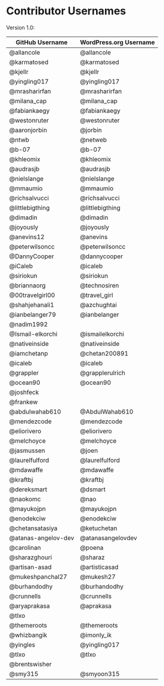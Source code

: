 # Contributor Usernames

Version 1.0:

| GitHub Username | WordPress.org Username|
| --------------- | --------------------- |
| @allancole | @allancole |
| @karmatosed | @karmatosed |
| @kjellr | @kjellr |
| @yingling017 | @yingling017 |
| @mrasharirfan | @mrasharirfan |
| @milana_cap | @milana_cap |
| @fabiankaegy | @fabiankaegy |
| @westonruter | @westonruter |
| @aaronjorbin | @jorbin |
| @ntwb | @netweb |
| @b-07 | @b-07 |
| @khleomix | @khleomix |
| @audrasjb | @audrasjb |
| @nielslange | @nielslange |
| @mmaumio | @mmaumio |
| @richsalvucci | @richsalvucci |
| @littlebigthing | @littlebigthing |
| @dimadin | @dimadin |
| @joyously | @joyously |
| @anevins12 | @anevins |
| @peterwilsoncc | @peterwilsoncc |
| @DannyCooper | @dannycooper |
| @iCaleb | @icaleb |
| @siriokun | @siriokun |
| @briannaorg | @technosiren |
| @00travelgirl00 | @travel_girl |
| @shahjehanali1 | @azchughtai |
| @ianbelanger79 | @ianbelanger |
| @nadim1992 | |
| @Ismail-elkorchi | @ismailelkorchi |
| @nativeinside | @nativeinside |
| @iamchetanp  | @chetan200891 |
| @icaleb | @icaleb |
| @grappler | @grapplerulrich |
| @ocean90 | @ocean90 |
| @joshfeck | |
| @frankew | |
| @abdulwahab610 | @AbdulWahab610 |
| @mendezcode | @mendezcode |
| @eliorivero | @eliorivero |
| @melchoyce | @melchoyce |
| @jasmussen | @joen |
| @laurelfulford | @laurelfulford |
| @mdawaffe | @mdawaffe |
| @kraftbj | @kraftbj |
| @dereksmart | @dsmart |
| @naokomc | @nao |
| @mayukojpn | @mayukojpn |
| @enodekciw | @enodekciw |
| @chetansatasiya | @ketuchetan |
| @atanas-angelov-dev | @atanasangelovdev |
| @carolinan | @poena |
| @sharazghouri | @sharaz |
| @artisan-asad | @artisticasad |
| @mukeshpanchal27 | @mukesh27 |
| @burhandodhy | @burhandodhy |
| @crunnells | @crunnells |
| @aryaprakasa | @aprakasa |
| @tlxo | |
| @themeroots | @themeroots |
| @whizbangik | @imonly_ik |
| @yingles | @yingling017 |
| @tlxo | @tlxo |
| @brentswisher | |
| @smy315 | @smyoon315 |
